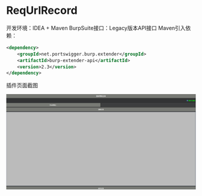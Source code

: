 # ReqUrlRecord

开发环境：IDEA + Maven
BurpSuite接口：Legacy版本API接口
Maven引入依赖：

``` XML
<dependency>
    <groupId>net.portswigger.burp.extender</groupId>
    <artifactId>burp-extender-api</artifactId>
    <version>2.3</version>
</dependency>
```

插件页面截图

![picture](./插件页面.png)
